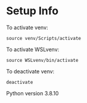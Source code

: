 # Setup Info
To activate venv:

```
source venv/Scripts/activate
```

To activate WSLvenv:

```
source WSLvenv/bin/activate
```

To deactivate venv:

```
deactivate
```

Python version 3.8.10
